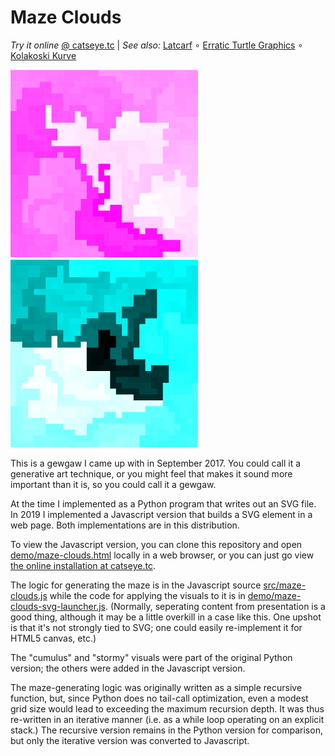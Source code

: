 Maze Clouds
===========

_Try it online_ [@ catseye.tc](https://catseye.tc/installation/Maze_Clouds)
| _See also:_ [Latcarf](https://github.com/catseye/Latcarf#readme)
∘ [Erratic Turtle Graphics](https://github.com/catseye/Erratic-Turtle-Graphics#readme)
∘ [Kolakoski Kurve](https://github.com/catseye/Kolakoski-Kurve#readme)

![screenshot](images/cumulus-violet.png?raw=true) ![screenshot](images/stormy-aqua.png?raw=true)

This is a gewgaw I came up with in September 2017.  You could call it
a generative art technique, or you might feel that makes it sound more
important than it is, so you could call it a gewgaw.

At the time I implemented as a Python program that writes out
an SVG file.  In 2019 I implemented a Javascript version that
builds a SVG element in a web page.  Both implementations are
in this distribution.

To view the Javascript version, you can clone this repository and open
[demo/maze-clouds.html](demo/maze-clouds.html) locally in a web browser,
or you can just go view
[the online installation at catseye.tc](https://catseye.tc/installation/Maze_Clouds).

The logic for generating the maze is in the Javascript source
[src/maze-clouds.js](src/maze-clouds.js) while the code for
applying the visuals to it is in
[demo/maze-clouds-svg-launcher.js](demo/maze-clouds-svg-launcher.js).
(Normally, seperating content from presentation is a good thing,
although it may be a little overkill in a case like this.
One upshot is that it's not strongly tied to SVG; one could
easily re-implement it for HTML5 canvas, etc.)

The "cumulus" and "stormy" visuals were part of the original Python version;
the others were added in the Javascript version.

The maze-generating logic was originally written as a simple recursive
function, but, since Python does no tail-call optimization, even a modest
grid size would lead to exceeding the maximum recursion depth.  It was thus
re-written in an iterative manner (i.e. as a while loop operating on an
explicit stack.)  The recursive version remains in the Python version for
comparison, but only the iterative version was converted to Javascript.
